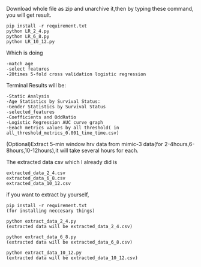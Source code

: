 Download whole file as zip and unarchive it,then by typing these command, you will get result.

    pip install -r requirement.txt
    python LR_2_4.py
    python LR_6_8.py
    python LR_10_12.py

Which is doing

    -match age
    -select features
    -20times 5-fold cross validation logistic regression  

Terminal Results will be:

    -Static Analysis
    -Age Statistics by Survival Status:
    -Gender Statistics by Survival Status
    -selected_features
    -Coefficients and OddRatio
    -Logistic Regression AUC curve graph 
    -Eeach metrics values by all threshold( in all_threshold_metrics_0.001_time_time.csv)

(Optional)Extract 5-min window hrv data from mimic-3 data(for 2-4hours,6-8hours,10-12hours),it will take several hours for each.

The extracted data csv  which I already did is 

    extracted_data_2_4.csv
    extracted_data_6_8.csv
    extracted_data_10_12.csv

if you want to extract by yourself,

    pip install -r requirement.txt
    (for installing neccesary things)

    python extract_data_2_4.py
    (extracted data will be extracted_data_2_4.csv)

    python extract_data_6_8.py
    (extracted data will be extracted_data_6_8.csv)

    python extract_data_10_12.py
    (extracted data will be extracted_data_10_12.csv)



